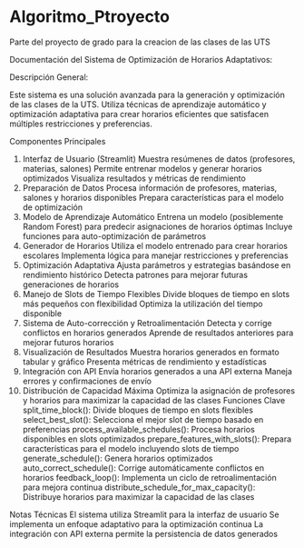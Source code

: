 # Algoritmo_Ptroyecto
Parte del proyecto de grado para la creacion de las clases de las UTS



Documentación del Sistema de Optimización de Horarios Adaptativos:

Descripción General:

Este sistema es una solución avanzada para la generación y optimización de las clases de la UTS. Utiliza técnicas de aprendizaje automático y optimización adaptativa para crear horarios eficientes que satisfacen múltiples restricciones y preferencias.

Componentes Principales
1. Interfaz de Usuario (Streamlit)
Muestra resúmenes de datos (profesores, materias, salones)
Permite entrenar modelos y generar horarios optimizados
Visualiza resultados y métricas de rendimiento
2. Preparación de Datos
Procesa información de profesores, materias, salones y horarios disponibles
Prepara características para el modelo de optimización
3. Modelo de Aprendizaje Automático
Entrena un modelo (posiblemente Random Forest) para predecir asignaciones de horarios óptimas
Incluye funciones para auto-optimización de parámetros
4. Generador de Horarios
Utiliza el modelo entrenado para crear horarios escolares
Implementa lógica para manejar restricciones y preferencias
5. Optimización Adaptativa
Ajusta parámetros y estrategias basándose en rendimiento histórico
Detecta patrones para mejorar futuras generaciones de horarios
6. Manejo de Slots de Tiempo Flexibles
Divide bloques de tiempo en slots más pequeños con flexibilidad
Optimiza la utilización del tiempo disponible
7. Sistema de Auto-corrección y Retroalimentación
Detecta y corrige conflictos en horarios generados
Aprende de resultados anteriores para mejorar futuros horarios
8. Visualización de Resultados
Muestra horarios generados en formato tabular y gráfico
Presenta métricas de rendimiento y estadísticas
9. Integración con API
Envía horarios generados a una API externa
Maneja errores y confirmaciones de envío
10. Distribución de Capacidad Máxima
Optimiza la asignación de profesores y horarios para maximizar la capacidad de las clases
Funciones Clave
split_time_block(): Divide bloques de tiempo en slots flexibles
select_best_slot(): Selecciona el mejor slot de tiempo basado en preferencias
process_available_schedules(): Procesa horarios disponibles en slots optimizados
prepare_features_with_slots(): Prepara características para el modelo incluyendo slots de tiempo
generate_schedule(): Genera horarios optimizados
auto_correct_schedule(): Corrige automáticamente conflictos en horarios
feedback_loop(): Implementa un ciclo de retroalimentación para mejora continua
distribute_schedule_for_max_capacity(): Distribuye horarios para maximizar la capacidad de las clases


Notas Técnicas
El sistema utiliza Streamlit para la interfaz de usuario
Se implementa un enfoque adaptativo para la optimización continua
La integración con API externa permite la persistencia de datos generados
